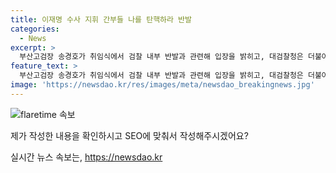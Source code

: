 ```yaml
---
title: 이재명 수사 지휘 간부들 나를 탄핵하라 반발
categories:
  - News
excerpt: >
  부산고검장 송경호가 취임식에서 검찰 내부 반발과 관련해 입장을 밝히고, 대검찰청은 더불어민주당의 4명 검사에 대한 탄핵소추안을 분석하여 반박했다. 이에 대한 검찰 관계자들의 반응과 송 고검장의 입장을 요약했다.
feature_text: >
  부산고검장 송경호가 취임식에서 검찰 내부 반발과 관련해 입장을 밝히고, 대검찰청은 더불어민주당의 4명 검사에 대한 탄핵소추안을 분석하여 반박했다. 이에 대한 검찰 관계자들의 반응과 송 고검장의 입장을 요약했다.
image: 'https://newsdao.kr/res/images/meta/newsdao_breakingnews.jpg'
---
```


<p><img src="https://newsdao.kr/res/images/meta/newsdao_breakingnews.jpg" alt="flaretime 속보" /></p>

<p>제가 작성한 내용을 확인하시고 SEO에 맞춰서 작성해주시겠어요?</p>
실시간 뉴스 속보는, <a href="https://newsdao.kr" rel="dofollow">https://newsdao.kr</a>


